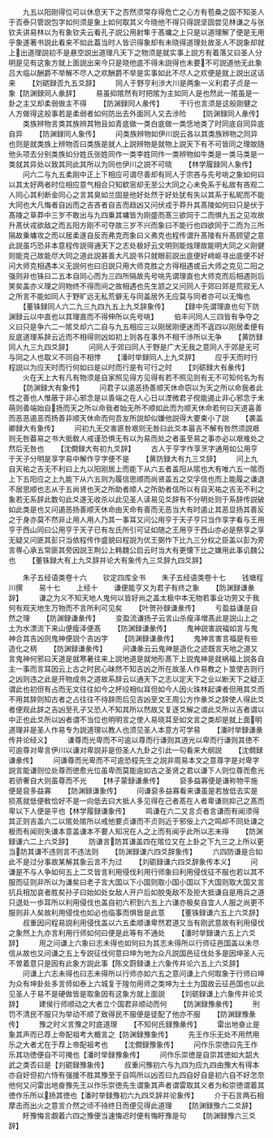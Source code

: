 <!-- { "loadSidebar": true } -->
　　九五以阳刚得位可以休息天下之否然须常存得危亡之心方有苞桑之固不知圣人于否泰只管説包字如何须是象上如何取其义今晓他不得只得説坚固尝见林谦之与张钦夫讲易林以为有象钦夫云看孔子説公用射隼于髙墉之上只是以道理解了便是无用乎象遂著书説此看来不如此葢当时人皆识得象却有未晓得道理处故圣人不説象却就上出道理説初不是悬空説出道理凡天下之物须是就实事上説方有着落又曰圣人分明是见有这象方就上面説出来今只是晓他底不得未説得也未要不可説道他无此象吕大临以酬爵不举解不尽人之欢酬爵不举是实事如此不尽人之欢便是就上説出这话来
　　【刘砺録否九五爻辞】
　　同人于野亨利渉大川是两象一义利君子贞是一象【防渊録同人彖辞】
　　易虽抑隂然有时把隂为主如同人是也然此一隂虽是一卦之主又却柔弱做主不得
　　【防渊録同人彖传】
　　干行也言须是这般刚健之人方做得这般事若是柔弱者如何防出去外面同人又去渉险
　　【防渊録同人彖传】
　　类族辨物言类其族辨其物且如青底做一类白底做一类恁地类了时同底自同异底自异
　　【防渊録同人象传】
　　问类族辨物如伊川説云各以其类族辨物之同异也则是就类族上辨物否曰类族是就人上説辨物是就物上説天下有不可皆同之理故随他头项去分别类族如分姓氏张姓同作一类李姓同作一类辨物如牛类是一类马类是一类就其异处以致其同此其所以为同也伊川之説不可晓
　　【林学履録同人象传】
　　问六二与九五柔刚中正上下相应可谓尽善却有同人于宗吝与先号咷之象如何曰以其太好两者时位相应意气相合只知欵宻却无至公大同之心未免系于私故有吝观二人同心其利断金同心之言其臭如兰固是他好处然于好处犹有失以其系于私昵而不能大同也大凡悔者自凶而之吉吝者自吉而趋凶又问伏戎于莽升其髙陵如何曰只是伏于髙陵之草莽中三岁不敢出与九四乗其墉皆为刚盛而髙三欲同于二而惧九五之见攻故升髙伏戎欲敌之而五阳方刚不可夺故三岁不兴而象曰不能行也四欲同于二而为三所隔故乗墉攻之而以居柔遂自反而弗克而象曰义弗克也程传谓升髙陵有升髙顾望之意此説虽巧恐非本意程传説得通天下之志处极好云文明则能烛理故能明大同之义刚健则能克己故能尽大同之道此説甚善大凡説书只就眼前説出底便好﨑岖寻出底便不好问大师克相遇本义无説何也曰旧説只用大师克胜之方得相遇或云大师之克见二阳之强则非也铢曰二五本自同心而为三四所隔故先号咷先谓理直也大师克而后相遇则后笑矣盖亦义理之同物终不得而间之故相遇也先生颔之又问同人于郊曰郊是荒寂无人之所言不能如同人于野旷远无私荒僻无与同盖居外无应莫与同者亦可以无悔也
　　【董铢録同人六二九三九四九五上九爻辞象传】
　　【録中先谓理直也句下防渊録云以中直也以其理直而不得伸所以先号咷】
　　伯丰问同人三四皆有争夺之义曰只是争六二一隂爻却六二自与九五相应三以刚居刚便迷而不返四以刚居柔便有反底道理系辞云近而不相得则凶如初上则各在事外不相干渉所以无争
　　【黄防録同人九三九四爻辞】
　　问同人于郊曰同人于野是广大无我之意同人于郊是无可与同之人也取义不同自不相悖
　　【潘时举録同人上九爻辞】
　　应乎天而时行程説以为应天时而行何如曰是以时而行是有可行之时
　　【刘砺録大有彖传】
　　火在天上大有凡有物须是自家照见得方见得有若不照见则有无不可知何名为有
　　【防渊録大有象传】
　　问君子以遏恶扬善顺天休命窃以为天之所以命我者此性之善也人惟蔽于非心邪念是以善端之在人心日以湮微君子傥能遏止非心邪念于未萌则善端始自扬而天之所以命我者始无所不顺如此而为顺天休命若何曰天道喜善而恶恶遏恶而扬善非顺天休命而何吾友所説却似嫌他説得大要束小了説
　　【袭盖卿録大有象传】
　　问初九无交害匪咎艰则无咎曰此爻本最吉不解有咎然须説艰则无咎葢易之书大抵敎人戒谨恐惧无有以为易而处之者虽至易之事亦必以艰难处之然后无咎也
　　【沈僴録大有初九爻辞】
　　古人于亨字作享烹字通用如公用亨于天子分明是享字易中解作亨字便不是
　　【黄防録大有九三爻辞】
　　问上九自天祐之吉无不利曰上九以阳刚居上而能下从六五者盖阳从隂也大有唯六五一隂而上下五阳应之上九能下从六五则为履信思顺而尚贤盖五之交孚信也而上能履之谦退不居思顺也志从于五尚贤也天之所助者顺人之所助者信所以有自天祐之吉无不利之象若无系辞此数句此爻遂无收杀以此见圣人读易见爻辞有不分明处则于系辞传説破如此类是也又问遏恶扬善顺天休命由天命有善而无恶当大有时遏止其恶显扬其善反之于身亦莫不然非止用人用人乃其一事耳又问公用亨于天子亨只当作享字看与王用亨于西山同曰公用亨于天子已有左氏所引可证如随之王用亨于西山亦必是祭享之享无疑又问匪其彭只当依程传作盛貌曰程説为优王弼作下比九三分权之臣盖以彭为旁言専心承五常匪其旁因説王荆公上韩魏公启云时当大有更懐下比之嫌用此事讥魏公也
　　【董铢録大有上九爻辞并论大有象传九三爻辞九四爻辞】















　　朱子五经语类卷十六
　　钦定四库全书
　　朱子五经语类卷十七
　　钱塘程川撰
　　易十七
　　上经十
　　谦便能亨又为君子有终之象
　　【防渊録谦彖辞】
　　谦之为义不知天地人鬼何以皆好尚之盖太极中本无物若事业功劳又于我何有观天地生万物而不言所利可见矣
　　【叶贺孙録谦彖传】
　　亏盈益谦是自然之理
　　【防渊録谦彖传】
　　变盈流谦扬子云言山杀瘦泽増髙此是説山上之土为水漂流下来山便瘦泽便髙
　　【防渊録谦彖传】
　　鬼神説害説福如言与鬼神合其吉凶则鬼神便説个吉凶字
　　【防渊録谦彖传】
　　鬼神言害言福是有些造化之柄
　　【防渊録谦彖传】
　　问谦彖云云鬼神是造化之迹既言天地之道又言鬼神何邪曰天道是就寒暑往来上説地道是就地形髙下上説鬼神是就祸福上説各自主一事而言耳因云上古之时民心昧然不知吉凶之所在故圣人作易教之卜筮使吉则行之凶则违之此是开物成务之道故系辞云以通天下之志以定天下之业以断天下之疑正谓此也初但有占而无文往往如今之杯珓相似耳但如今人因火珠林起课者但用其爻而不用其辞则知古者之占往往不待辞而后见吉凶至文王周公方作彖爻之辞使人得此爻者便观此辞之吉凶至孔子又恐人不知其所以然故又复逐爻解之谓此爻所以吉者谓以中正也此爻所以凶者谓不当位也明明言之使人易晓耳至如文言之类却是就上面明道理非是圣人作易专为説道理以教人也须见圣人本意方可学易
　　【潘时举録谦彖传并论经义】
　　谦尊而光卑而不可逾以尊而行谦则其道光以卑而行谦则其徳不可逾尊对卑言伊川以谦对卑説非是但圣人九卦之引此一句看来大纲説
　　【沈僴録谦彖传】
　　问谦尊而光卑而不可逾恐程先生之説非周易本文之意尊字是对卑字説言能谦则位处尊而徳愈光位虽卑而莫能逾如古之圣贤之君以谦下人则位尊而愈光若骄奢自大则虽尊而不光
　　【林子蒙録谦彖传】
　　裒多益寡便是谦称物平施便是裒多益寡
　　【防渊録谦象传】
　　问谦裒多益寡看来谦虽是若放低去实是损髙就低便敎恰好不是一向低去曰大抵人多见得在己者髙在人者卑谦则抑己之髙而卑以下人便是平也【林学履録谦象传】
　　鸣谦在六二又言贞者言谦而有闻须得其正则吉盖六二以隂处隂所以戒他要贞谦而不贞则近于邪佞上六之鸣却不同处谦之极而有闻则失谦本意盖谦本不要人知况在人之上而有闻乎此所以志未得
　　【防渊録谦六二上六爻辞】
　　防谦言防其谦盖四在隂位又在上卦之下九三之上所以更当防其谦不违则言不违法则
　　【防渊録谦六四爻辞象传】
　　六四防谦是合如此不是过分事故某解其象云言不为过
　　【刘砺録谦六四爻辞象传本义】
　　问谦是不与人争如何五上二爻皆言利用侵伐利用行师象曰利用侵伐征不服也若以其不服而征则非所以为谦矣曰老子言大国以下小国则取小国小国以下大国则取大国又言抗兵相加哀者胜矣孙子曰始如处女敌人开户后如脱兎敌不及拒大抵谦自是用兵之道只退处一歩耳所以利用侵伐也盖自初六积到六五上六谦亦极矣自宜人人服之尚更不服则非人矣故利用侵伐也如必也临事而惧皆是此意
　　【董铢録谦六五上六爻辞】
　　叔重因问程易説利用侵伐盖以六五柔顺谦卑然君道又当有刚武意故有利用侵伐之象然上九亦言利用行师如何曰便是此等有不通处
　　【潘时举録谦六五上六爻辞】
　　用之问谦上六象曰志未得也如何曰为其志未得所以行师征邑国盖以未尽信从故也又问谦之五上专説征伐何意曰坤为地为众凡説国邑征伐处多是因坤圣人元不曽着意只是因有此象方説此事【陈文蔚録谦上六象传并论六五上六爻辞】
　　问谦上六志未得也曰志未得所以行师亦如六五之意问谦上六何取象于行师曰坤为众有坤卦处多言师如泰上六城复于隍勿用师之类坤为土土为国故云征邑国也以此见圣人于易不是硬做皆是取象因有这象方就上面説
　　【刘砺録谦上六象传并论爻辞】
　　建侯行师顺动之大者立个国君非顺动而何
　　【防渊録豫彖传】
　　刑罚不清民不服只为举动不顺了致得民不服便是徒配了他亦不服
　　【防渊録豫彖传】
　　豫之时义言豫之时底道理
　　【不知何氏録豫彖传】
　　雷出地奋止是象其声而已荐上帝配祖考大概言之【防渊録豫象传】
　　先王作乐无处不用然用乐之大者尤在于荐上帝配祖考也
　　【沈僴録豫象传】
　　问作乐崇徳曰先王作乐其功徳便自不可掩也【潘时举録豫象传】
　　问作乐崇徳是自崇其徳如大韶大武之类否曰是【刘砺録豫象传】
　　叔重问豫初六与九四为应九四由豫大有得本亦自好但初六恃有强援不胜其豫至于自鸣所以凶否曰九四自好自是初六自不好怎奈他何又问雷出地奋豫先王以作乐崇徳先生谓象其声者谓雷取其义者为和崇徳谓着其徳作乐所以扬其徳也【潘时举録豫初六九四爻辞并论象传】
　　介于石言两石相摩击而出火之意言介然之顷不待终日而便见得此道理
　　【防渊録豫六二爻辞】
　　盱豫悔言觑着六四之豫便当速悔迟时便有悔盱豫是句
　　【防渊録豫六三爻辞】
